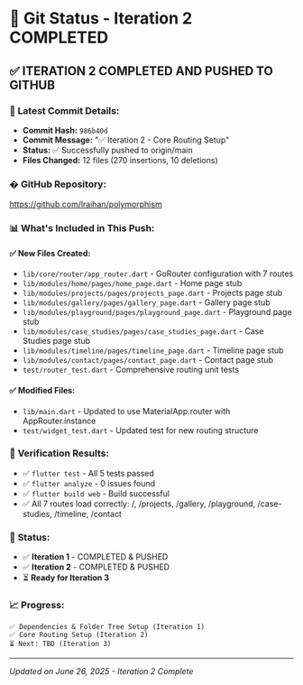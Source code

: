 # 🚀 Git Status - Iteration 2 COMPLETED

## ✅ ITERATION 2 COMPLETED AND PUSHED TO GITHUB

### 📝 Latest Commit Details:
- **Commit Hash:** `986b40d`
- **Commit Message:** "✅ Iteration 2 - Core Routing Setup"
- **Status:** ✅ Successfully pushed to origin/main
- **Files Changed:** 12 files (270 insertions, 10 deletions)

### � **GitHub Repository:** 
https://github.com/lraihan/polymorphism

### 📊 What's Included in This Push:

#### ✅ **New Files Created:**
- `lib/core/router/app_router.dart` - GoRouter configuration with 7 routes
- `lib/modules/home/pages/home_page.dart` - Home page stub
- `lib/modules/projects/pages/projects_page.dart` - Projects page stub
- `lib/modules/gallery/pages/gallery_page.dart` - Gallery page stub
- `lib/modules/playground/pages/playground_page.dart` - Playground page stub
- `lib/modules/case_studies/pages/case_studies_page.dart` - Case Studies page stub
- `lib/modules/timeline/pages/timeline_page.dart` - Timeline page stub
- `lib/modules/contact/pages/contact_page.dart` - Contact page stub
- `test/router_test.dart` - Comprehensive routing unit tests

#### ✅ **Modified Files:**
- `lib/main.dart` - Updated to use MaterialApp.router with AppRouter.instance
- `test/widget_test.dart` - Updated test for new routing structure

### 🎯 **Verification Results:**
- ✅ `flutter test` - All 5 tests passed
- ✅ `flutter analyze` - 0 issues found  
- ✅ `flutter build web` - Build successful
- ✅ All 7 routes load correctly: /, /projects, /gallery, /playground, /case-studies, /timeline, /contact

### 🔄 **Status:**
- ✅ **Iteration 1** - COMPLETED & PUSHED
- ✅ **Iteration 2** - COMPLETED & PUSHED
- ⏳ **Ready for Iteration 3**

### 📈 **Progress:**
```
✅ Dependencies & Folder Tree Setup (Iteration 1)
✅ Core Routing Setup (Iteration 2)
⏳ Next: TBD (Iteration 3)
```

---
*Updated on June 26, 2025 - Iteration 2 Complete*
